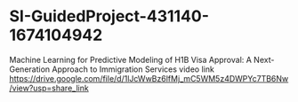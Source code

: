 # SI-GuidedProject-431140-1674104942
Machine Learning for Predictive Modeling of H1B Visa Approval: A Next-Generation Approach to Immigration Services
video link
https://drive.google.com/file/d/1lJcWwBz6lfMj_mC5WM5z4DWPYc7TB6Nw/view?usp=share_link
